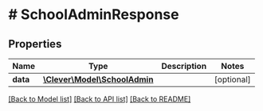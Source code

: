 # # SchoolAdminResponse

## Properties

Name | Type | Description | Notes
------------ | ------------- | ------------- | -------------
**data** | [**\Clever\Model\SchoolAdmin**](SchoolAdmin.md) |  | [optional]

[[Back to Model list]](../../README.md#models) [[Back to API list]](../../README.md#endpoints) [[Back to README]](../../README.md)
